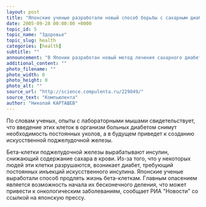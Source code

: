 ```yaml
---
layout: post
title: "Японские ученые разработали новый способ борьбы с сахарным диабетом"
date: 2005-09-28 00:00:00 +0000
topic_id: 5
topic_name: "Здоровье"
topic_slug: health
categories: [health]
subtitle: ""
announcement: "В Японии разработан новый метод лечения сахарного диабета, позволяющий больным не зависеть от постоянных инъекций инсулина. Это стало возможно благодаря группе медиков, работающих в лабораториях университета Окаяма. Они смогли добиться искусственного производства большого количества клеток, идентичных тем, что выделяются поджелудочной железой для поддержания в организме постоянного количества инсулина."
additional_content: ""
photo_filename: ""
photo_width: 0
photo_height: 0
photo_alt: ""
source_url: "http://science.compulenta.ru/229849/"
source_text: "Компьюлента"
author: "Николай КАРТАШЕВ"
---
```

По словам ученых, опыты с лабораторными мышами свидетельствует, что введение этих клеток в организм больных диабетом снимут необходимость постоянных уколов, а в будущем приведет к созданию искусственной поджелудочной железы.

Бета-клетки поджелудочной железы вырабатывают инсулин, снижающий содержание сахара в крови. Из-за того, что у некоторых людей эти клетки разрушаются, возникает диабет, требующий постоянных инъекций искусственного инсулина. Японские ученые выработали способ продлять жизнь бета-клеткам. Главным опасением является возможность начала их бесконечного деления, что может привести к онкологическим заболеваниям, сообщает РИА "Новости" со ссылкой на японскую прессу.
